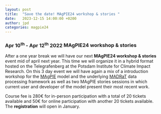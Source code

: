 ```yaml
---
layout: post
title:  "Save the date! MAgPIE24 workshop & stories "
date:   2023-12-15 14:00:00 +0200
author: jpd
categories: magpie24
---
```


### **Apr 10<sup>th</sup> - Apr 12<sup>th</sup> 2022** MAgPIE24 workshop & stories

After a one year break we will have our next **MAgPIE24 workshop & stories** event mid of april next year. This time we will organize it in a hybrid format hosted on the Telegrafenberg at the Potsdam Institute for Climate Impact Research. On this 3 day event we will have again a mix of a introduction workshop for the [MAgPIE] model and the underlying [MADRaT] data processing framework as well as two MAgPIE stories sessions in which current user and developer of the model present their most recent work.

Course fee is 280€ for in-person participation with a total of 20 tickets available and 50€ for online participation with another 20 tickets available. The **registration** will open in January. 


[PIK]: https://pik-potsdam.de
[MAgPIE]: https://github.com/magpiemodel/magpie
[MAgPIE tutorials]: ../../../../tutorials
[MADRaT]: https://github.com/pik-piam/madrat
